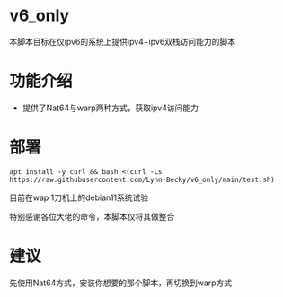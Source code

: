 # v6_only
本脚本目标在仅ipv6的系统上提供ipv4+ipv6双栈访问能力的脚本
# 功能介绍

- 提供了Nat64与warp两种方式，获取ipv4访问能力

# 部署

```
apt install -y curl && bash <(curl -Ls https://raw.githubusercontent.com/Lynn-Becky/v6_only/main/test.sh)
```
目前在wap 1刀机上的debian11系统试验  

特别感谢各位大佬的命令，本脚本仅将其做整合

# 建议
先使用Nat64方式，安装你想要的那个脚本，再切换到warp方式
